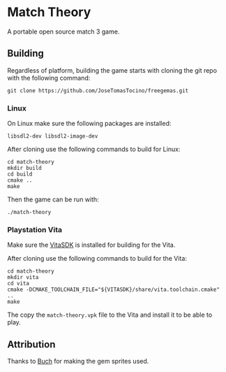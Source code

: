 # Match Theory
A portable open source match 3 game.

## Building

Regardless of platform, building the game starts with cloning the git repo with the following command:

```
git clone https://github.com/JoseTomasTocino/freegemas.git
```

### Linux

On Linux make sure the following packages are installed:

```
libsdl2-dev libsdl2-image-dev
```

After cloning use the following commands to build for Linux:

```
cd match-theory
mkdir build
cd build
cmake ..
make
```

Then the game can be run with:

```
./match-theory
```

### Playstation Vita

Make sure the [VitaSDK](https://vitasdk.org/) is installed for building for the Vita.

After cloning use the following commands to build for the Vita:

```
cd match-theory
mkdir vita
cd vita
cmake -DCMAKE_TOOLCHAIN_FILE="${VITASDK}/share/vita.toolchain.cmake" ..
make
```

The copy the ``match-theory.vpk`` file to the Vita and install it to be able to play.

## Attribution
Thanks to [Buch](https://opengameart.org/users/buch) for making the gem sprites used.
